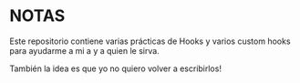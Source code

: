 # NOTAS

Este repositorio contiene varias prácticas de Hooks y varios custom hooks para ayudarme a mi a y a quien le sirva.

También la idea es que yo no quiero volver a escribirlos!